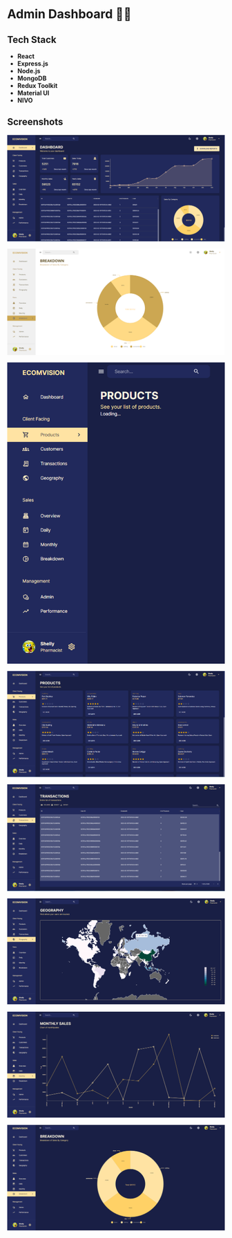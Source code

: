 
# Admin Dashboard 💾💽







## Tech Stack

- **React**
- **Express.js**
- **Node.js**
- **MongoDB**
- **Redux Toolkit**
- **Material UI**
- **NIVO**







## Screenshots

![App Screenshot](https://raw.githubusercontent.com/RiP3rQ/Dashboard-BackendFocus-MERN-/main/screenshots/dashboard_1.PNG)

![App Screenshot](https://raw.githubusercontent.com/RiP3rQ/Dashboard-BackendFocus-MERN-/main/screenshots/dashboard_8.PNG)

![App Screenshot](https://raw.githubusercontent.com/RiP3rQ/Dashboard-BackendFocus-MERN-/main/screenshots/dashboard_2.PNG)

![App Screenshot](https://raw.githubusercontent.com/RiP3rQ/Dashboard-BackendFocus-MERN-/main/screenshots/dashboard_3.PNG)

![App Screenshot](https://raw.githubusercontent.com/RiP3rQ/Dashboard-BackendFocus-MERN-/main/screenshots/dashboard_4.PNG)

![App Screenshot](https://raw.githubusercontent.com/RiP3rQ/Dashboard-BackendFocus-MERN-/main/screenshots/dashboard_5.PNG)

![App Screenshot](https://raw.githubusercontent.com/RiP3rQ/Dashboard-BackendFocus-MERN-/main/screenshots/dashboard_6.PNG)

![App Screenshot](https://raw.githubusercontent.com/RiP3rQ/Dashboard-BackendFocus-MERN-/main/screenshots/dashboard_7.PNG)

















